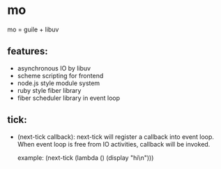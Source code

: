 # mo

mo = guile + libuv

## features:

  * asynchronous IO by libuv
  * scheme scripting for frontend 
  * node.js style module system
  * ruby style fiber library
  * fiber scheduler library in event loop

## tick:

  * (next-tick callback):
    next-tick will register a callback into event loop. When event loop is free from IO activities, callback will be invoked.

    example:
	(next-tick 
	  (lambda ()
	    (display "hi\n")))
    
